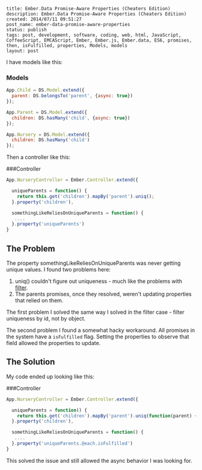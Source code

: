 ```
title: Ember.Data Promise-Aware Properties (Cheaters Edition)
description: Ember.Data Promise-Aware Properties (Cheaters Edition)
created: 2014/07/11 09:51:27
post_name: ember-data-promise-aware-properties
status: publish
tags: post, development, software, coding, web, html, JavaScript, CoffeeScript, EMCAScript, Ember, Ember.js, Ember.data, ES6, promises, then, isFulfilled, properties, Models, models
layout: post
```

I have models like this:

### Models

```javascript
App.Child = DS.Model.extend({
  parent: DS.belongsTo('parent', {async: true})
});

App.Parent = DS.Model.extend({
  children: DS.hasMany('child', {async: true})
});

App.Nursery = DS.Model.extend({
  children: DS.hasMany('child')
});
```

Then a controller like this:

###Controller
```javascript
App.NurseryController = Ember.Controller.extend({

  uniqueParents = function() {
    return this.get('children').mapBy('parent').uniq();
  }.property('children'),

  somethingLikeReliesOnUniqueParents = function() {
   ....
  }.property('uniqueParents')
}
```

## The Problem

The property somethingLikeReliesOnUniqueParents was never getting unique values. I found two problems here:


  1. uniq() couldn't figure out uniqueness - much like the problems with [filter](/posts/20140429-ember-filterby-fun).
  2. The parents promises, once they resolved, weren't updating properties that relied on them.


The first problem I solved the same way I solved in the filter case - filter uniqueness by id, not by object.

The second problem I found a somewhat hacky workaround. All promises in the system have a `isFulfilled` flag. Setting the properties to observe that field allowed the properties to update.

## The Solution

My code ended up looking like this:

###Controller
```javascript
App.NurseryController = Ember.Controller.extend({

  uniqueParents = function() {
    return this.get('children').mapBy('parent').uniq(function(parent) { return parent.get('id'); });
  }.property('children'),

  somethingLikeReliesOnUniqueParents = function() {
   ....
  }.property('uniqueParents.@each.isFulfilled')
}
```

This solved the issue and still allowed the async behavior I was looking for.
